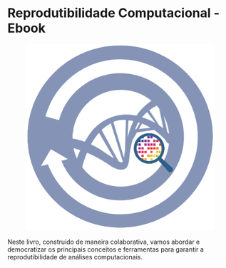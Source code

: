 # Reprodutibilidade Computacional - Ebook


<p align="center">
  <img src="images/logo.png" alt="Logo">
</p>


Neste livro, construido de maneira colaborativa, vamos abordar e democratizar os principais conceitos e ferramentas para garantir a reprodutibilidade de análises computacionais.
